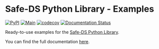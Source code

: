 # Safe-DS Python Library - Examples

[![PyPI](https://img.shields.io/pypi/v/safe-ds-examples)](https://pypi.org/project/safe-ds-examples/)
[![Main](https://github.com/Safe-DS/Stdlib-Examples/actions/workflows/main.yml/badge.svg)](https://github.com/Safe-DS/Stdlib-Examples/actions/workflows/main.yml)
[![codecov](https://codecov.io/gh/Safe-DS/Stdlib-Examples/branch/main/graph/badge.svg?token=X5CU9V952H)](https://codecov.io/gh/Safe-DS/Stdlib-Examples)
[![Documentation Status](https://readthedocs.org/projects/stdlib-examples/badge/?version=latest)](https://stdlib-examples.safe-ds.com)

Ready-to-use examples for the [Safe-DS Python Library](https://github.com/Safe-DS/Stdlib).

You can find the full documentation [here](https://stdlib-examples.safe-ds.com).
